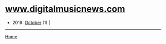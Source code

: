 # www.digitalmusicnews.com

  * 2019: 
      [October](./www-digitalmusicnews-com-2019-10.md) (1) | 

----

[Home](../)
